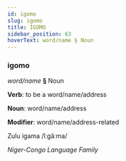 ```yaml
---
id: igomo
slug: igomo
title: İGOMO
sidebar_position: 63
hoverText: word/name § Noun
---
```


### igomo

*word/name* **§** Noun

**Verb**: to be a word/name/address

**Noun**: word/name/address

**Modifier**: word/name/address-related

Zulu igama /îːɡâːma/

*Niger-Congo Language Family*